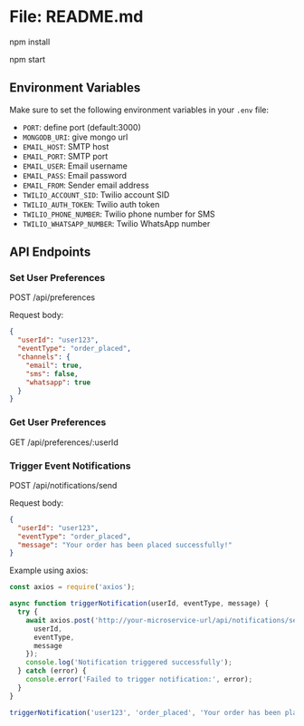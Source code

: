 # File: README.md

npm install

npm start

## Environment Variables

Make sure to set the following environment variables in your `.env` file:

- `PORT`: define port (default:3000)
- `MONGODB_URI`: give mongo url
- `EMAIL_HOST`: SMTP host
- `EMAIL_PORT`: SMTP port
- `EMAIL_USER`: Email username
- `EMAIL_PASS`: Email password
- `EMAIL_FROM`: Sender email address
- `TWILIO_ACCOUNT_SID`: Twilio account SID
- `TWILIO_AUTH_TOKEN`: Twilio auth token
- `TWILIO_PHONE_NUMBER`: Twilio phone number for SMS
- `TWILIO_WHATSAPP_NUMBER`: Twilio WhatsApp number

## API Endpoints

### Set User Preferences

POST /api/preferences


Request body:
```json
{
  "userId": "user123",
  "eventType": "order_placed",
  "channels": {
    "email": true,
    "sms": false,
    "whatsapp": true
  }
}
```

### Get User Preferences


GET /api/preferences/:userId


### Trigger Event Notifications


POST /api/notifications/send

Request body:
```json
{
  "userId": "user123",
  "eventType": "order_placed",
  "message": "Your order has been placed successfully!"
}
```

Example using axios:

```javascript
const axios = require('axios');

async function triggerNotification(userId, eventType, message) {
  try {
    await axios.post('http://your-microservice-url/api/notifications/send', {
      userId,
      eventType,
      message
    });
    console.log('Notification triggered successfully');
  } catch (error) {
    console.error('Failed to trigger notification:', error);
  }
}

triggerNotification('user123', 'order_placed', 'Your order has been placed successfully!');
```